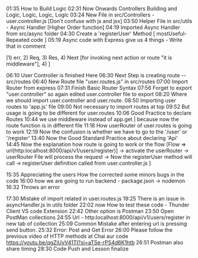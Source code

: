 01:35 How to Build Logic
02:31 Now Onwards Controllers Building and Logic, Logic, Logic, Logic
03:24 New File in src/Controllers - user.controller.js [Don't confuse with js and jsx]
03:50 Helper File in src/utils - Async Handler [Higher Order function]
04:19 Imported Async Handler from src/async folder
04:30 Create a 'registerUser' Method [ mostUseful- Repeated code ]
05:19 Async code with Express give us 4 things - Write that in comment

[1) err, 2) Req, 3) Res, 4) Next [for invoking next action or route "it is middleware"], 4)  ]

06:10 User Controller is finished Here 
06:30 Next Step is creating route -- src/routes
06:40 New Route file "user.routes.js" in src/routes
07:00 Import Router from express
07:31 Finish Basic Router Syntax 
07:56 Forget to export "user.controller" so again edited user.controller file to export
08:20 Where we should import user.controller and user.route.
08:50 Importing user routes to 'app.js' file
09:00 Not necessary to import routes at top
09:52 But usage is going to be different for user.routes
10:06 Good Practice to declare Routes
10:44 we use middleware instead of app.get | because now the route function is in different file
11:18 How userRouter of user.routes is going to work 
12:19 Now the confusion is whether we have to go to the '/user' or '/register'
13:40 Now the Good Standard Practice about declaring 'Api'
14:45 Now the explanation how route is going to work or the flow
[Flow => url(http:localhost:8000/api/v1/users/register)] -> activate the userRouter -> userRouter File will process the request -> Now the registerUser method will call -> registerUser definition called from user.controller.js ]

15:35 Appreciating the users How the corrected some minors bugs in the code
16:00 how we are going to run backend - package.json -> nodemon
16:32 Throws an error

17:30 Mistake of import related in user.routes.js
19:25 There is an issue in asyncHandler.js in utils folder
22:02 now How to test these code - Thunder Client VS code Extension
22:42 Other option is Postman 
23:50 Open PostMan collections
24:55 Url - http:localhost:8000/api/v1/users/register in new tab of collection
25:09 Common Mistake after entering url is pressing send button. 
25:32 Error: Post and Get Error 
26:00 Please follow the previous video of HTTP methods at Chai aur code https://youtu.be/qgZiUvV41TI?si=aTSe-rPS4d6K1htb
26:51 Postman also share timing
28:30 Code Push and Lesson finalize 